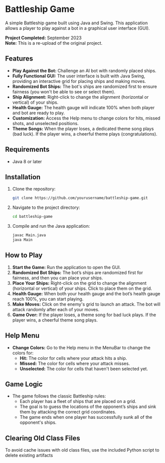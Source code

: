 # Battleship Game

A simple Battleship game built using Java and Swing. This application allows a player to play against a bot in a graphical user interface (GUI).

**Project Completed:** September 2023  
**Note:** This is a re-upload of the original project.

## Features
- **Play Against the Bot:** Challenge an AI bot with randomly placed ships.
- **Fully Functional GUI:** The user interface is built with Java Swing, providing an interactive grid for placing ships and making moves.
- **Randomized Bot Ships:** The bot's ships are randomized first to ensure fairness (you won't be able to see or select them).
- **Ship Alignment:** Right-click to change the alignment (horizontal or vertical) of your ships.
- **Health Gauge:** The health gauge will indicate 100% when both player and bot are ready to play.
- **Customization:** Access the Help menu to change colors for hits, missed shots, and unselected positions.
- **Theme Songs:** When the player loses, a dedicated theme song plays (bad luck). If the player wins, a cheerful theme plays (congratulations).
  
## Requirements
- Java 8 or later

## Installation
1. Clone the repository:
    ```bash
    git clone https://github.com/yourusername/battleship-game.git
    ```

2. Navigate to the project directory:
    ```bash
    cd battleship-game
    ```

3. Compile and run the Java application:
    ```bash
    javac Main.java
    java Main
    ```

## How to Play
1. **Start the Game:** Run the application to open the GUI.
2. **Randomized Bot Ships:** The bot’s ships are randomized first for fairness, and then you can place your ships.
3. **Place Your Ships:** Right-click on the grid to change the alignment (horizontal or vertical) of your ships. Click to place them on the grid.
4. **Health Gauge:** When both your health gauge and the bot’s health gauge reach 100%, you can start playing.
5. **Make Moves:** Click on the enemy's grid to launch an attack. The bot will attack randomly after each of your moves.
6. **Game Over:** If the player loses, a theme song for bad luck plays. If the player wins, a cheerful theme song plays.

## Help Menu
- **Change Colors:** Go to the Help menu in the MenuBar to change the colors for:
    - **Hit:** The color for cells where your attack hits a ship.
    - **Missed:** The color for cells where your attack misses.
    - **Unselected:** The color for cells that haven't been selected yet.

## Game Logic
- The game follows the classic Battleship rules:
    - Each player has a fleet of ships that are placed on a grid.
    - The goal is to guess the locations of the opponent’s ships and sink them by attacking the correct grid coordinates.
    - The game ends when one player has successfully sunk all of the opponent's ships.

## Clearing Old Class Files
To avoid cache issues with old class files, use the included Python script to delete existing artifacts
